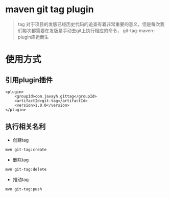# maven git tag  plugin

> tag 对于项目的发版已经历史代码的追查有着非常重要的意义，但是每次我们每次都需要在发版是手动去git上执行相应的命令，
>git-tag-maven-plugin应运而生


# 使用方式

## 引用plugin插件

```
<plugin>
    <groupId>com.javayh.gittag</groupId>
    <artifactId>git-tag</artifactId>
    <version>1.0.0</version>
</plugin>
```


## 执行相关名利
- 创建tag

```
mvn git-tag:create
```

- 删除tag
```
mvn git-tag:delete
```
- 推动tag
```
mvn git-tag:push
```